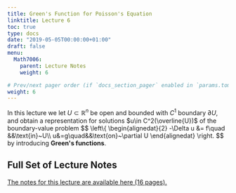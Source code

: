 ```yaml
---
title: Green's Function for Poisson's Equation
linktitle: Lecture 6
toc: true
type: docs
date: "2019-05-05T00:00:00+01:00"
draft: false
menu:
  Math7006:
    parent: Lecture Notes
    weight: 6

# Prev/next pager order (if `docs_section_pager` enabled in `params.toml`)
weight: 6
---
```

In this lecture we let $U\subset \mathbb{R}^n$ be open and bounded with $C^1$ boundary $\partial U$, and obtain a representation for solutions $u\in C^2(\overline{U})$ of the boundary-value problem
$$
\left\\{
\begin{alignedat}{2}
-\Delta u &= f\quad &&\text{in}~U\\\ u&=g\quad&&\text{on}~\partial U
\end{alignedat}
\right.
$$
by introducing **Green's functions**.

## Full Set of Lecture Notes

[The notes for this lecture are available here (16 pages).](https://www.dropbox.com/s/18c375q4bi2bs67/uc-7006-Lec-6-Greens-Function-Poisson.pdf?dl=0)
